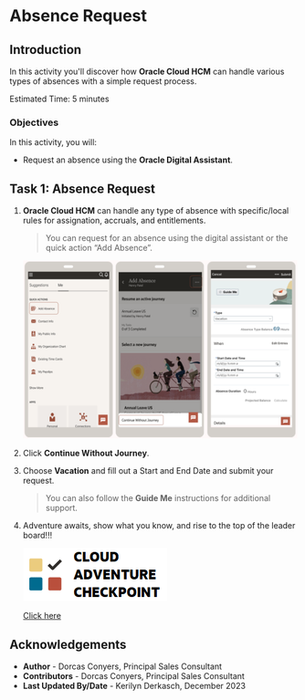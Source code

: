 # Absence Request

## Introduction

In this activity you'll discover how **Oracle Cloud HCM** can handle various types of absences with a simple request process. 

Estimated Time: 5 minutes

### Objectives

In this activity, you will:

- Request an absence using the **Oracle Digital Assistant**.

## Task 1: Absence Request

1. **Oracle Cloud HCM** can handle any type of absence with specific/local rules for assignation, accruals, and entitlements.


   > You can request for an absence using the digital assistant or the quick action “Add Absence”. 


   ![Submit Absence](images\absencerequest.png)

2. Click **Continue Without Journey**.


3. Choose **Vacation** and fill out a Start and End Date and submit your request.


   > You can also follow the **Guide Me** instructions for additional support.


4. Adventure awaits, show what you know, and rise to the top of the leader board!!!

    [![Cloud Adventure](../gen-images/cloud-adventure-checkpoint-image.png)](http://apex.oracle.com/pls/apex/f?p=159406:LOGIN_TEAM:::::CC:HCMCLOUDADVENTURE) 
    
    [Click here](http://apex.oracle.com/pls/apex/f?p=159406:LOGIN_TEAM:::::CC:HCMCLOUDADVENTURE) 


## Acknowledgements
* **Author** - Dorcas Conyers, Principal Sales Consultant
* **Contributors** -  Dorcas Conyers, Principal Sales Consultant
* **Last Updated By/Date** - Kerilyn Derkasch, December 2023
